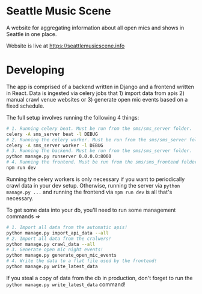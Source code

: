 # Seattle Music Scene

A website for aggregating information about all open mics and shows in Seattle
in one place.

Website is live at https://seattlemusicscene.info

# Developing

The app is comprised of a backend written in Django and a frontend written in
React. Data is ingested via celery jobs that 1) import data from apis 2) manual
crawl venue websites or 3) generate open mic events based on a fixed schedule.

The full setup involves running the following 4 things:

```bash
# 1. Running celery beat. Must be run from the sms/sms_server folder.
celery -A sms_server beat -l DEBUG
# 2. Running the celery worker. Must be run from the sms/sms_server folder.
celery -A sms_server worker -l DEBUG
# 3. Running the backend. Must be run from the sms/sms_server folder.
python manage.py runserver 0.0.0.0:8000
# 4. Running the frontend. Must be run from the sms/sms_frontend folder.
npm run dev
```

Running the celery workers is only necessary if you want to periodically crawl
data in your dev setup. Otherwise, running the server via `python manage.py ...`
and running the frontend via `npm run dev` is all that's necessary.

To get some data into your db, you'll need to run some management commands =>

```bash
# 1. Import all data from the automatic apis!
python manage.py import_api_data --all
# 2. Import all data from the cralwers!
python manage.py crawl_data --all
# 3. Generate open mic night events!
python manage.py generate_open_mic_events
# 4. Write the data to a flat file used by the frontend!
python manage.py write_latest_data
```

If you steal a copy of data from the db in production, don't forget to run
the `python manage.py write_latest_data` command!